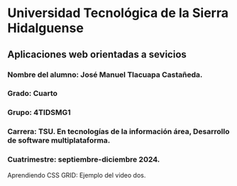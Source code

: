 # Universidad Tecnológica de la Sierra Hidalguense

## Aplicaciones web orientadas a sevicios
### Nombre del alumno: José Manuel Tlacuapa Castañeda.
### Grado: Cuarto
### Grupo: 4TIDSMG1
### Carrera: TSU. En tecnologías de la información área, Desarrollo de software multiplataforma.
### Cuatrimestre: septiembre-diciembre 2024.


Aprendiendo CSS GRID: Ejemplo del video dos.
